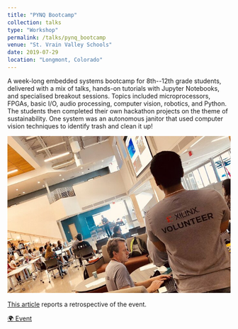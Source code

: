 ```yaml
---
title: "PYNQ Bootcamp"
collection: talks
type: "Workshop"
permalink: /talks/pynq_bootcamp
venue: "St. Vrain Valley Schools"
date: 2019-07-29
location: "Longmont, Colorado"
---
```


A week-long embedded systems bootcamp for 8th--12th grade students, delivered
with a mix of talks, hands-on tutorials with Jupyter Notebooks, and specialised
breakout sessions. Topics included microprocessors, FPGAs, basic I/O, audio
processing, computer vision, robotics, and Python. The students then completed
their own hackathon projects on the theme of sustainability. One system was an
autonomous janitor that used computer vision techniques to identify trash and
clean it up!

![Photo of PYNQ bootcamp 2019](/images/pynq_bootcamp.jpeg)

[This article](https://www.svvsd.org/2019/08/15/xilinx-turns-the-innovation-center-pynq-2/)
reports a retrospective of the event.

[🌍 Event](https://github.com/Xilinx/PYNQ_Bootcamp/tree/v1.0)
